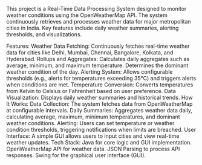 This project is a Real-Time Data Processing System designed to monitor weather conditions using the OpenWeatherMap API. The system continuously retrieves and processes weather data for major metropolitan cities in India. Key features include daily weather summaries, alerting thresholds, and visualizations.

Features:
Weather Data Fetching: Continuously fetches real-time weather data for cities like Delhi, Mumbai, Chennai, Bangalore, Kolkata, and Hyderabad.
Rollups and Aggregates:
Calculates daily aggregates such as average, minimum, and maximum temperature.
Determines the dominant weather condition of the day.
Alerting System: Allows configurable thresholds (e.g., alerts for temperatures exceeding 35°C) and triggers alerts when conditions are met.
Temperature Conversion: Converts temperatures from Kelvin to Celsius or Fahrenheit based on user preference.
Data Visualization: Displays daily weather summaries and historical trends.
How It Works:
Data Collection: The system fetches data from OpenWeatherMap at configurable intervals.
Daily Summaries: Aggregates weather data daily, calculating average, maximum, minimum temperatures, and dominant weather conditions.
Alerting: Users can set temperature or weather condition thresholds, triggering notifications when limits are breached.
User Interface: A simple GUI allows users to input cities and view real-time weather updates.
Tech Stack:
Java for core logic and GUI implementation.
OpenWeatherMap API for weather data.
JSON Parsing to process API responses.
Swing for the graphical user interface (GUI).
